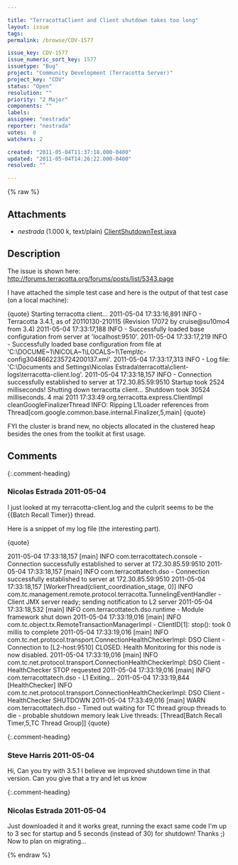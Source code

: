 ```yaml
---

title: "TerracottaClient and Client shutdown takes too long"
layout: issue
tags: 
permalink: /browse/CDV-1577

issue_key: CDV-1577
issue_numeric_sort_key: 1577
issuetype: "Bug"
project: "Community Development (Terracotta Server)"
project_key: "CDV"
status: "Open"
resolution: ""
priority: "2 Major"
components: ""
labels: 
assignee: "nestrada"
reporter: "nestrada"
votes:  0
watchers: 2

created: "2011-05-04T11:37:18.000-0400"
updated: "2011-05-04T14:26:22.000-0400"
resolved: ""

---
```




{% raw %}


## Attachments

* <em>nestrada</em> (1.000 k, text/plain) [ClientShutdownTest.java](/attachments/CDV/CDV-1577/ClientShutdownTest.java)




## Description

<div markdown="1" class="description">

The issue is shown here: http://forums.terracotta.org/forums/posts/list/5343.page

I have attached the simple test case and here is the output of that test case (on a local machine):

\{quote\}
Starting terracotta client...
2011-05-04 17:33:16,891 INFO - Terracotta 3.4.1, as of 20110130-210115 (Revision 17072 by cruise@su10mo4 from 3.4)
2011-05-04 17:33:17,188 INFO - Successfully loaded base configuration from server at 'localhost:9510'.
2011-05-04 17:33:17,219 INFO - Successfully loaded base configuration from file at 'C:\DOCUME~1\NICOLA~1\LOCALS~1\Temp\tc-config3048662235724200137.xml'.
2011-05-04 17:33:17,313 INFO - Log file: 'C:\Documents and Settings\Nicolas Estrada\terracotta\client-logs\terracotta-client.log'.
2011-05-04 17:33:18,157 INFO - Connection successfully established to server at 172.30.85.59:9510
Startup took 2524 milliseconds!
Shutting down terracotta client...
Shutdown took 30524 milliseconds.
4 mai 2011 17:33:49 org.terracotta.express.ClientImpl cleanGoogleFinalizerThread
INFO: Ripping L1Loader references from Thread[com.google.common.base.internal.Finalizer,5,main]
\{quote\}

FYI the cluster is brand new, no objects allocated in the clustered heap besides the ones from the toolkit at first usage.

</div>

## Comments


{:.comment-heading}
### **Nicolas Estrada** <span class="date">2011-05-04</span>

<div markdown="1" class="comment">

I just looked at my terracotta-client.log and the culprit seems to be the \{\{Batch Recall Timer\}\} thread.

Here is a snippet of my log file (the interesting part).

\{quote\}

2011-05-04 17:33:18,157 [main] INFO com.terracottatech.console - Connection successfully established to server at 172.30.85.59:9510
2011-05-04 17:33:18,157 [main] INFO com.terracottatech.dso - Connection successfully established to server at 172.30.85.59:9510
2011-05-04 17:33:18,157 [WorkerThread(client\_coordination\_stage, 0)] INFO com.tc.management.remote.protocol.terracotta.TunnelingEventHandler - Client JMX server ready; sending notification to L2 server
2011-05-04 17:33:18,532 [main] INFO com.terracottatech.dso.runtime - Module framework shut down
2011-05-04 17:33:19,016 [main] INFO com.tc.object.tx.RemoteTransactionManagerImpl - ClientID[1]: stop(): took 0 millis to complete
2011-05-04 17:33:19,016 [main] INFO com.tc.net.protocol.transport.ConnectionHealthCheckerImpl: DSO Client - Connection to [L2-host:9510] CLOSED. Health Monitoring for this node is now disabled.
2011-05-04 17:33:19,016 [main] INFO com.tc.net.protocol.transport.ConnectionHealthCheckerImpl: DSO Client - HealthChecker STOP requested
2011-05-04 17:33:19,016 [main] INFO com.terracottatech.dso - L1 Exiting...
2011-05-04 17:33:19,844 [HealthChecker] INFO com.tc.net.protocol.transport.ConnectionHealthCheckerImpl: DSO Client - HealthChecker SHUTDOWN
2011-05-04 17:33:49,016 [main] WARN com.terracottatech.dso - Timed out waiting for TC thread group threads to die - probable shutdown memory leak
Live threads: [Thread[Batch Recall Timer,5,TC Thread Group]]
\{quote\}

</div>


{:.comment-heading}
### **Steve Harris** <span class="date">2011-05-04</span>

<div markdown="1" class="comment">

Hi, Can you try with 3.5.1 I believe we improved shutdown time in that version. Can you give that a try and let us know

</div>


{:.comment-heading}
### **Nicolas Estrada** <span class="date">2011-05-04</span>

<div markdown="1" class="comment">

Just downloaded it and it works great, running the exact same code I'm up to 3 sec for startup and 5 seconds (instead of 30) for shutdown! Thanks ;) Now to plan on migrating...

</div>



{% endraw %}
